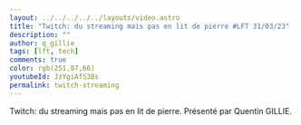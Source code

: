```yaml
---
layout: ../../../../../layouts/video.astro
title: "Twitch: du streaming mais pas en lit de pierre #LFT 31/03/23"
description: ""
author: q_gillie
tags: [lft, tech]
comments: true
color: rgb(251,87,66)
youtubeId: JzYgiAfS3Bs
permalink: twitch-streaming
---
```


Twitch: du streaming mais pas en lit de pierre.
Présenté par Quentin GILLIE.
